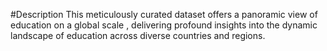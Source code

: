 #Description                                                                                                                            This meticulously curated dataset offers a panoramic view of education on a global scale , delivering profound insights into the dynamic landscape of education across diverse countries and regions. 

